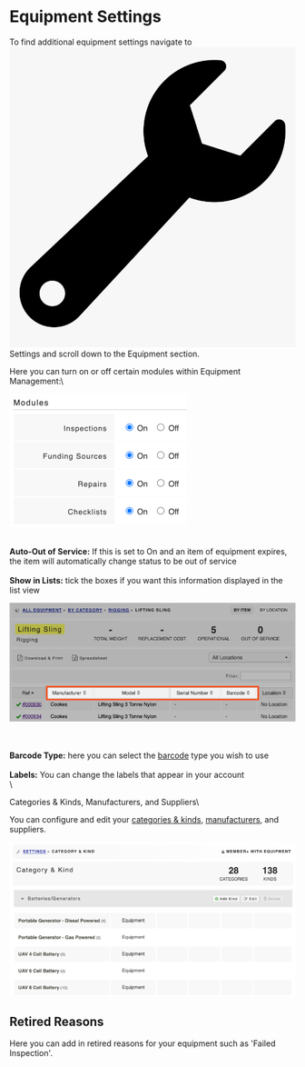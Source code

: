 # Equipment Settings

To find additional equipment settings navigate to  ![](../.gitbook/assets/wrench.png) Settings and scroll down to the Equipment section.

Here you can turn on or off certain modules within Equipment Management:\


![](<../.gitbook/assets/equipment modules.png>)

\
**Auto-Out of Service:** If this is set to On and an item of equipment expires, the item will automatically change status to be out of service\
\
**Show in Lists:** tick the boxes if you want this information displayed in the list view

![](<../.gitbook/assets/show in lists.png>)

\
\
**Barcode Type:** here you can select the [barcode](equipment-barcoding/) type you wish to use\
\
**Labels:** You can change the labels that appear in your account\
\


Categories & Kinds, Manufacturers, and Suppliers\



You can configure and edit your [categories & kinds](categories\&kinds/), [manufacturers](manufacturers-and-models/), and suppliers.&#x20;

![](<../.gitbook/assets/categories and kinds settings.png>)



## Retired Reasons

Here you can add in retired reasons for your equipment such as 'Failed Inspection'.&#x20;
